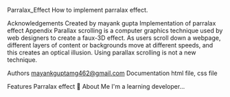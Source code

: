Parralax_Effect
How to implement parralax effect.

Acknowledgements
Created by mayank gupta
Implementation of parralax effect
Appendix
Parallax scrolling is a computer graphics technique used by web designers to create a faux-3D effect. As users scroll down a webpage, different layers of content or backgrounds move at different speeds, and this creates an optical illusion. Using parallax scrolling is not a new technique.

Authors
mayankguptamg462@gmail.com
Documentation
html file, css file

Features
Parralax effect
🚀 About Me
I'm a learning developer...
